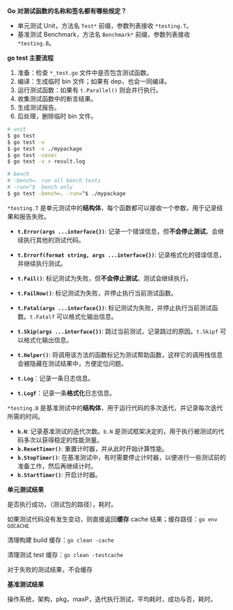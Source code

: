 **Go 对测试函数的名称和签名都有哪些规定？**

- 单元测试 Unit，方法名 `Test*` 前缀，参数列表接收 `*testing.T`。
- 基准测试 Benchmark，方法名 `Benchmark*` 前缀，参数列表接收 `*testing.B`。

**go test 主要流程**

1. 准备：检查 `*_test.go` 文件中是否包含测试函数。
2. 编译：生成临时 bin 文件；如果有 dep，也会一同编译。
3. 运行测试函数：如果有 `t.Parallel()` 则会并行执行。
4. 收集测试函数中的断言结果。
5. 生成测试报告。
6. 后处理，删除临时 bin 文件。

```bash
# unit
$ go test
$ go test -v
$ go test -v ./mypackage
$ go test -cover
$ go test -v > result.log

# bench
# -bench=. run all bench tests
# -run=^$  bench only
$ go test -bench=. -run=^$ ./mypackage
```

`*testing.T` 是单元测试中的**结构体**，每个函数都可以接收一个参数，用于记录结果和报告失败。

- **`t.Error(args ...interface{})`**: 记录一个错误信息，但**不会停止测试**。会继续执行其他的测试代码。

- **`t.Errorf(format string, args ...interface{})`**: 记录格式化的错误信息，并继续执行测试。

- **`t.Fail()`**: 标记测试为失败，但**不会停止测试**。测试会继续执行。

- **`t.FailNow()`**: 标记测试为失败，并停止执行当前测试函数。

- **`t.Fatal(args ...interface{})`**: 标记测试为失败，并停止执行当前测试函数。`t.Fatalf` 可以格式化输出信息。

- **`t.Skip(args ...interface{})`**: 跳过当前测试，记录跳过的原因。`t.Skipf` 可以格式化输出信息。

- **`t.Helper()`**: 将调用该方法的函数标记为测试帮助函数，这样它的调用栈信息会被隐藏在测试结果中，方便定位问题。

- **`t.Log`**：记录一条日志信息。

- **`t.Logf`**：记录一条**格式化**日志信息。

`*testing.B` 是基准测试中的**结构体**，用于运行代码的多次迭代，并记录每次迭代所需的时间。

- **`b.N`**: 记录基准测试的迭代次数。`b.N` 是测试框架决定的，用于执行被测试的代码多次以获得稳定的性能测量。
- **`b.ResetTimer()`**: 重置计时器，并从此时开始计算性能。
- **`b.StopTimer()`**: 在基准测试中，有时需要停止计时器，以便进行一些测试前的准备工作，然后再继续计时。
- **`b.StartTimer()`**: 开启计时器。

**单元测试结果**

是否执行成功，（测试包的路径），耗时。

如果测试代码没有发生变动，则直接返回**缓存** cache 结果；缓存路径：`go env GOCACHE`

清理构建 build 缓存：`go clean -cache`

清理测试 test  缓存：`go clean -testcache`

对于失败的测试结果，不会缓存

**基准测试结果**

操作系统，架构，pkg，maxP，迭代执行测试，平均耗时，成功与否，耗时。

